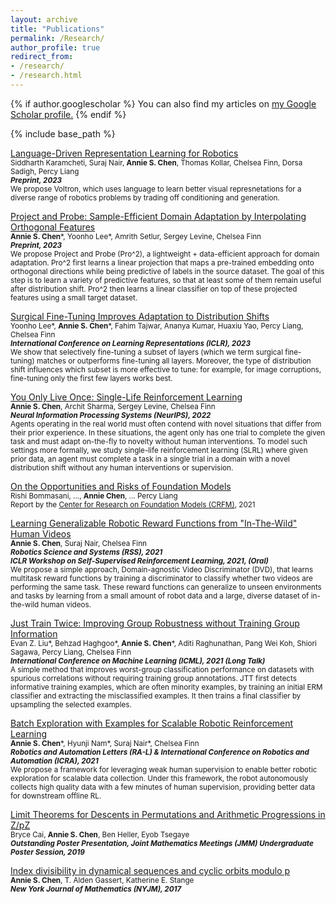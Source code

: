 ```yaml
---
layout: archive
title: "Publications"
permalink: /Research/
author_profile: true
redirect_from: 
- /research/
- /research.html
---
```


{% if author.googlescholar %}
  You can also find my articles on <u><a href="{{author.googlescholar}}">my Google Scholar profile</a>.</u>
{% endif %}

{% include base_path %}

<!-- %%{% for post in site.research reversed %}
  {% include archive-single.html %}
{% endfor %} -->

<span style="color:CornflowerBlue">[Language-Driven Representation Learning for Robotics](https://arxiv.org/pdf/2302.12766.pdf)</span>  
   <sup>Siddharth Karamcheti, Suraj Nair, **Annie S. Chen**, Thomas Kollar, Chelsea Finn, Dorsa Sadigh, Percy Liang <br>
   ***Preprint, 2023*** <br>
  We propose Voltron, which uses language to learn better visual represnetations for a diverse range of robotics problems by trading off conditioning and generation.  

<span style="color:CornflowerBlue">[Project and Probe: Sample-Efficient Domain Adaptation by Interpolating Orthogonal Features](https://arxiv.org/pdf/2302.05441.pdf)</span>  
   <sup>**Annie S. Chen**\*, Yoonho Lee\*, Amrith Setlur, Sergey Levine, Chelsea Finn <br>
   ***Preprint, 2023*** <br>
  We propose Project and Probe (Pro^2), a lightweight + data-efficient approach for domain adaptation. Pro^2 first learns a linear projection that maps a pre-trained embedding onto orthogonal directions while being predictive of labels in the source dataset. The goal of this step is to learn a variety of predictive features, so that at least some of them remain useful after distribution shift. Pro^2 then learns a linear classifier on top of these projected features using a small target dataset. 

<span style="color:CornflowerBlue">[Surgical Fine-Tuning Improves Adaptation to Distribution Shifts](https://arxiv.org/pdf/2210.11466.pdf)</span>  
   <sup>Yoonho Lee\*, **Annie S. Chen**\*, Fahim Tajwar, Ananya Kumar, Huaxiu Yao, Percy Liang, Chelsea Finn <br>
   ***International Conference on Learning Representations (ICLR), 2023*** <br>
  We show that selectively fine-tuning a subset of layers (which we term surgical fine-tuning) matches or outperforms fine-tuning all layers. Moreover, the type of distribution shift influences which subset is more effective to tune: for example, for image corruptions, fine-tuning only the first few layers works best.

<span style="color:CornflowerBlue">[You Only Live Once: Single-Life Reinforcement Learning](https://arxiv.org/pdf/2210.08863.pdf)</span>  
   <sup>**Annie S. Chen**, Archit Sharma, Sergey Levine, Chelsea Finn <br>
   ***Neural Information Processing Systems (NeurIPS), 2022*** <br>
   Agents operating in the real world must often contend with novel situations that differ from their prior experience. In these situations, the agent only has one trial to complete the given task and must adapt on-the-fly to novelty without human interventions. To model such settings more formally, we study single-life reinforcement learning (SLRL) where given prior data, an agent must complete a task in a single trial in a domain with a novel distribution shift without any human interventions or supervision. </sup> 

<span style="color:CornflowerBlue">[On the Opportunities and Risks of Foundation Models](https://arxiv.org/abs/2108.07258)</span>  
   <sup>Rishi Bommasani, ..., **Annie Chen**, ... Percy Liang <br>
   Report by the [Center for Research on Foundation Models (CRFM)](https://crfm.stanford.edu/), 2021 <br></sup> 

<span style="color:CornflowerBlue">[Learning Generalizable Robotic Reward Functions from "In-The-Wild" Human Videos](https://sites.google.com/view/dvd-human-videos)</span>  
   <sup>**Annie S. Chen**, Suraj Nair, Chelsea Finn <br>
   ***Robotics Science and Systems (RSS), 2021*** <br>
   ***ICLR Workshop on Self-Supervised Reinforcement Learning, 2021, (Oral)*** <br>
   We propose a simple approach, Domain-agnostic Video Discriminator (DVD), that learns multitask reward functions by training a discriminator to classify whether two videos are performing the same task. These reward functions can generalize to unseen environments and tasks by learning from a small amount of robot data and a large, diverse dataset of in-the-wild human videos.</sup> 
   
<span style="color:CornflowerBlue">[Just Train Twice: Improving Group Robustness without Training Group Information](https://arxiv.org/pdf/2107.09044.pdf) 
</span>  
<sup>Evan Z. Liu\*, Behzad Haghgoo\*, **Annie S. Chen**\*, Aditi Raghunathan, Pang Wei Koh, Shiori Sagawa, Percy Liang, Chelsea Finn<br>
  ***International Conference on Machine Learning (ICML), 2021 (Long Talk)*** <br>
  A simple method that improves worst-group classification performance on datasets with spurious correlations without requiring training group annotations. JTT first detects informative training examples, which are often minority examples, by training an initial ERM classifier and extracting the misclassified examples. It then trains a final classifier by upsampling the selected examples. 

<span style="color:CornflowerBlue">[Batch Exploration with Examples for Scalable Robotic Reinforcement Learning](https://sites.google.com/view/batch-exploration)</span>  
   <sup>**Annie S. Chen**\*, Hyunji Nam\*, Suraj Nair\*, Chelsea Finn <br>
   ***Robotics and Automation Letters (RA-L) & International Conference on Robotics and Automation (ICRA), 2021*** <br>
   We propose a framework for leveraging weak human supervision to enable better robotic exploration for scalable data collection. Under this framework, the robot autonomously collects high quality data with a few minutes of human supervision, providing better data for downstream offline RL.</sup> 
   
<span style="color:CornflowerBlue">[Limit Theorems for Descents in Permutations and Arithmetic Progressions in Z/pZ](https://arxiv.org/abs/1810.02425)</span>  
   <sup>Bryce Cai, **Annie S. Chen**, Ben Heller, Eyob Tsegaye <br>
   ***Outstanding Poster Presentation, Joint Mathematics Meetings (JMM) Undergraduate Poster Session, 2019***<sup>
   
<span style="color:CornflowerBlue">[Index divisibility in dynamical sequences and cyclic orbits modulo p](http://nyjm.albany.edu/j/2017/23-45v.pdf)</span>  
   <sup>**Annie S. Chen**, T. Alden Gassert, Katherine E. Stange <br>
   ***New York Journal of Mathematics (NYJM), 2017***<sup>
  


